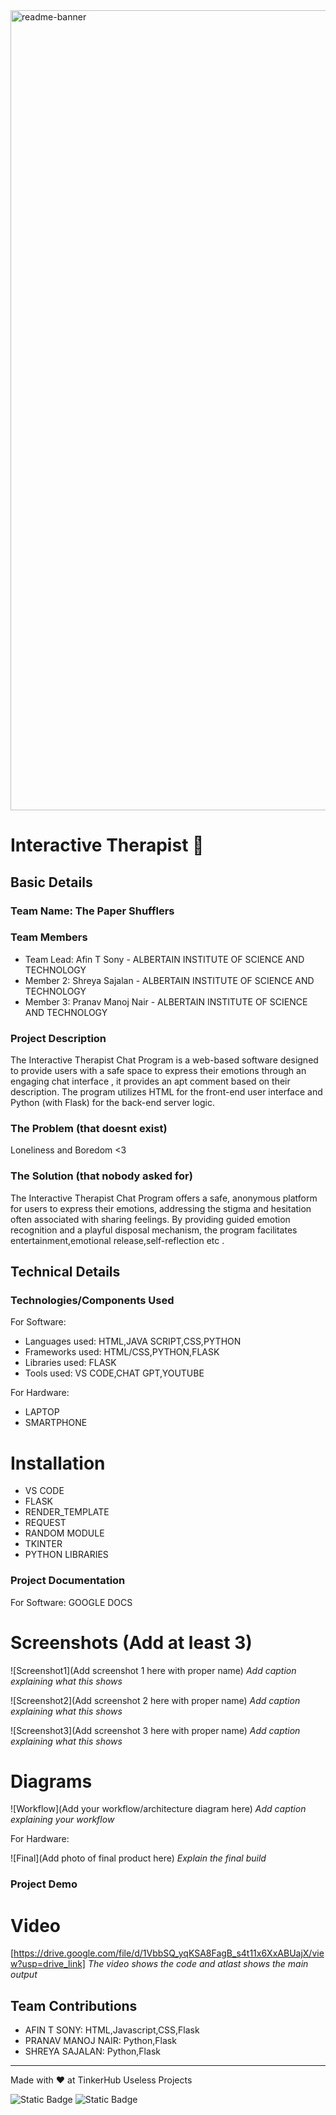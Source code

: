 <img width="1280" alt="readme-banner" src="https://github.com/user-attachments/assets/35332e92-44cb-425b-9dff-27bcf1023c6c">

# Interactive Therapist 🎯


## Basic Details
### Team Name: The Paper Shufflers


### Team Members
- Team Lead: Afin T Sony - ALBERTAIN INSTITUTE OF SCIENCE AND TECHNOLOGY
- Member 2: Shreya Sajalan - ALBERTAIN INSTITUTE OF SCIENCE AND TECHNOLOGY
- Member 3: Pranav Manoj Nair - ALBERTAIN INSTITUTE OF SCIENCE AND TECHNOLOGY

### Project Description
The Interactive Therapist Chat Program is a web-based software designed to provide users with a safe space to express their emotions through an engaging chat interface , it provides an apt comment based on their description. The program utilizes HTML for the front-end user interface and Python (with Flask) for the back-end server logic.

### The Problem (that doesnt exist)
Loneliness and Boredom <3

### The Solution (that nobody asked for)
The Interactive Therapist Chat Program offers a safe, anonymous platform for users to express their emotions, addressing the stigma and hesitation often associated with sharing feelings. By providing guided emotion recognition and a playful disposal mechanism, the program facilitates entertainment,emotional release,self-reflection etc .

## Technical Details
### Technologies/Components Used

For Software:
- Languages used: HTML,JAVA SCRIPT,CSS,PYTHON
- Frameworks used: HTML/CSS,PYTHON,FLASK
- Libraries used: FLASK
- Tools used: VS CODE,CHAT GPT,YOUTUBE

For Hardware:
- LAPTOP
- SMARTPHONE

# Installation
- VS CODE
- FLASK
- RENDER_TEMPLATE
- REQUEST
- RANDOM MODULE
- TKINTER
- PYTHON LIBRARIES


### Project Documentation
For Software: GOOGLE DOCS

# Screenshots (Add at least 3)
![Screenshot1](Add screenshot 1 here with proper name)
*Add caption explaining what this shows*

![Screenshot2](Add screenshot 2 here with proper name)
*Add caption explaining what this shows*

![Screenshot3](Add screenshot 3 here with proper name)
*Add caption explaining what this shows*

# Diagrams
![Workflow](Add your workflow/architecture diagram here)
*Add caption explaining your workflow*

For Hardware:




![Final](Add photo of final product here)
*Explain the final build*

### Project Demo
# Video
[https://drive.google.com/file/d/1VbbSQ_yqKSA8FagB_s4t11x6XxABUajX/view?usp=drive_link]
*The video shows the code and atlast shows the main output*



## Team Contributions
- AFIN T SONY: HTML,Javascript,CSS,Flask
- PRANAV MANOJ NAIR: Python,Flask
- SHREYA SAJALAN: Python,Flask

---
Made with ❤️ at TinkerHub Useless Projects 

![Static Badge](https://img.shields.io/badge/TinkerHub-24?color=%23000000&link=https%3A%2F%2Fwww.tinkerhub.org%2F)
![Static Badge](https://img.shields.io/badge/UselessProject--24-24?link=https%3A%2F%2Fwww.tinkerhub.org%2Fevents%2FQ2Q1TQKX6Q%2FUseless%2520Projects)



